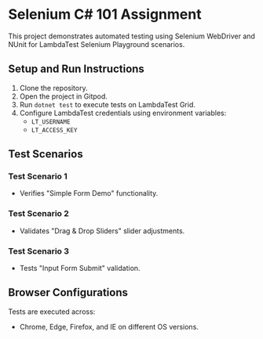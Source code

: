 # Selenium C# 101 Assignment

This project demonstrates automated testing using Selenium WebDriver and NUnit for LambdaTest Selenium Playground scenarios.

## Setup and Run Instructions

1. Clone the repository.
2. Open the project in Gitpod.
3. Run `dotnet test` to execute tests on LambdaTest Grid.
4. Configure LambdaTest credentials using environment variables:
   - `LT_USERNAME`
   - `LT_ACCESS_KEY`

## Test Scenarios

### Test Scenario 1
- Verifies "Simple Form Demo" functionality.
  
### Test Scenario 2
- Validates "Drag & Drop Sliders" slider adjustments.

### Test Scenario 3
- Tests "Input Form Submit" validation.

## Browser Configurations

Tests are executed across:
- Chrome, Edge, Firefox, and IE on different OS versions.
